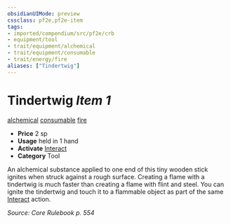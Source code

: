 ```yaml
---
obsidianUIMode: preview
cssclass: pf2e,pf2e-item
tags:
- imported/compendium/src/pf2e/crb
- equipment/tool
- trait/equipment/alchemical
- trait/equipment/consumable
- trait/energy/fire
aliases: ["Tindertwig"]
---
```

# Tindertwig *Item 1*  
[alchemical](alchemical.md)  [consumable](consumable.md)  [fire](fire.md)  

- **Price** 2 sp
- **Usage** held in 1 hand
- **Activate** [Interact](interact.md)
- **Category** Tool

An alchemical substance applied to one end of this tiny wooden stick ignites when struck against a rough surface. Creating a flame with a tindertwig is much faster than creating a flame with flint and steel. You can ignite the tindertwig and touch it to a flammable object as part of the same [Interact](interact.md) action.

*Source: Core Rulebook p. 554*